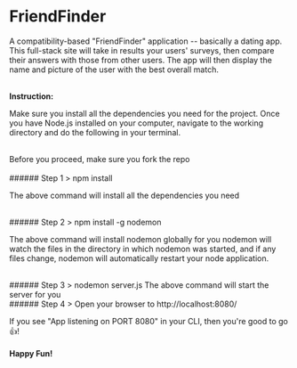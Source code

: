 # FriendFinder
<p>A compatibility-based "FriendFinder" application -- basically a dating app. This full-stack site will
take in results your users' surveys, then compare their answers with those from other users. The app 
will then display the name and picture of the user with the best overall match.</p>
<br/>
<b>Instruction:</b><br/>
<p>Make sure you install all the dependencies you need for the project.
Once you have Node.js installed on your computer, navigate to the working directory and do the following in your terminal. </p>
<br/>
Before you proceed, make sure you fork the repo
<br/>
<br/>
###### Step 1
> npm install

The above command will install all the dependencies you need

<br/>
###### Step 2
> npm install -g nodemon

The above command will install nodemon globally for you
nodemon will watch the files in the directory in which nodemon was started, and if any files 
change, nodemon will automatically restart your node application.

<br/>
###### Step 3
> nodemon server.js
The above command will start the server for you

<br/>
###### Step 4
> Open your browser to http://localhost:8080/

If you see "App listening on PORT 8080" in your CLI, then you're good to go :thumbsup:!
<br/><br/>
<b>Happy Fun!</b>
<br/>